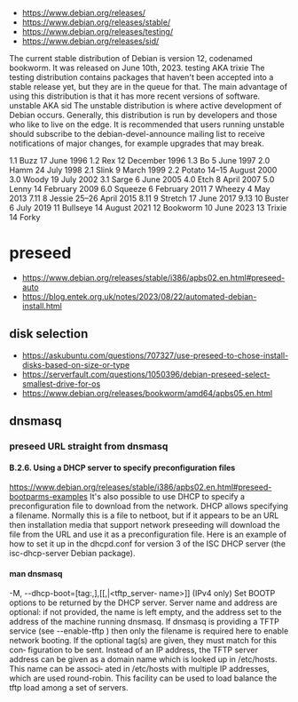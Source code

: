 * https://www.debian.org/releases/
* https://www.debian.org/releases/stable/
* https://www.debian.org/releases/testing/
* https://www.debian.org/releases/sid/

The current stable distribution of Debian is version 12, codenamed bookworm. It was released on June 10th, 2023.
testing AKA trixie The testing distribution contains packages that haven't been accepted into a stable release yet, but they are in the queue for that. The main advantage of using this distribution is that it has more recent versions of software.
unstable AKA sid The unstable distribution is where active development of Debian occurs. Generally, this distribution is run by developers and those who like to live on the edge. It is recommended that users running unstable should subscribe to the debian-devel-announce mailing list to receive notifications of major changes, for example upgrades that may break.

1.1 Buzz       17 June 1996
1.2 Rex        12 December 1996
1.3 Bo         5 June 1997
2.0 Hamm       24 July 1998
2.1 Slink      9 March 1999
2.2 Potato     14–15 August 2000
3.0 Woody      19 July 2002
3.1 Sarge      6 June 2005
4.0 Etch       8 April 2007
5.0 Lenny      14 February 2009
6.0 Squeeze    6 February 2011
7   Wheezy     4 May 2013  7.11
8   Jessie     25–26 April 2015    8.11
9   Stretch    17 June 2017    9.13
10  Buster     6 July 2019
11  Bullseye   14 August 2021
12  Bookworm   10 June 2023
13  Trixie
14  Forky


# preseed
* https://www.debian.org/releases/stable/i386/apbs02.en.html#preseed-auto
* https://blog.entek.org.uk/notes/2023/08/22/automated-debian-install.html

## disk selection
* https://askubuntu.com/questions/707327/use-preseed-to-chose-install-disks-based-on-size-or-type
* https://serverfault.com/questions/1050396/debian-preseed-select-smallest-drive-for-os
* https://www.debian.org/releases/bookworm/amd64/apbs05.en.html


## dnsmasq
### preseed URL straight from dnsmasq
#### B.2.6. Using a DHCP server to specify preconfiguration files
https://www.debian.org/releases/stable/i386/apbs02.en.html#preseed-bootparms-examples
It's also possible to use DHCP to specify a preconfiguration file to download
from the network. DHCP allows specifying a filename. Normally this is a file to
netboot, but if it appears to be an URL then installation media that support
network preseeding will download the file from the URL and use it as a
preconfiguration file. Here is an example of how to set it up in the dhcpd.conf
for version 3 of the ISC DHCP server (the isc-dhcp-server Debian package).

#### man dnsmasq
 -M,   --dhcp-boot=[tag:<tag>,]<filename>,[<servername>[,<server   address>|<tftp_server‐
       name>]]
              (IPv4 only) Set BOOTP options to be returned by the DHCP server. Server name  and
              address  are  optional:  if not provided, the name is left empty, and the address
              set to the address of the machine running dnsmasq. If dnsmasq is providing a TFTP
              service  (see  --enable-tftp  ) then only the filename is required here to enable
              network booting.  If the optional tag(s) are given, they must match for this con‐
              figuration  to be sent.  Instead of an IP address, the TFTP server address can be
              given as a domain name which is looked up in /etc/hosts. This name can be associ‐
              ated  in /etc/hosts with multiple IP addresses, which are used round-robin.  This
              facility can be used to load balance the tftp load among a set of servers.
